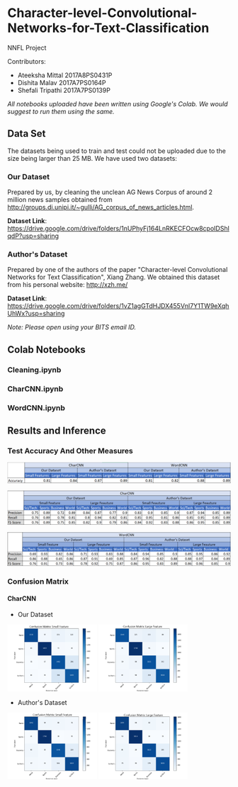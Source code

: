 # Character-level-Convolutional-Networks-for-Text-Classification
NNFL Project

Contributors: 
- Ateeksha Mittal 2017A8PS0431P
- Dishita Malav 2017A7PS0164P
- Shefali Tripathi 2017A7PS0139P

*All notebooks uploaded have been written using Google's Colab. We would suggest to run them using the same.*

## Data Set

The datasets being used to train and test could not be uploaded due to the size being larger than 25 MB.
We have used two datasets:

### Our Dataset

Prepared by us, by cleaning the unclean AG News Corpus of around 2 million news samples obtained from http://groups.di.unipi.it/~gulli/AG_corpus_of_news_articles.html. 

**Dataset Link**: https://drive.google.com/drive/folders/1nUPhyFj164LnRKECFOcw8cpoIDShlqdP?usp=sharing

### Author's Dataset

Prepared by one of the authors of the paper "Character-level Convolutional Networks for Text Classification", Xiang Zhang.
We obtained this dataset from his personal website: http://xzh.me/

**Dataset Link**: https://drive.google.com/drive/folders/1vZ1agGTdHJDX455Vnl7Y1TW9eXqhUhWx?usp=sharing

*Note: Please open using your BITS email ID.*

## Colab Notebooks

### Cleaning.ipynb
### CharCNN.ipynb
### WordCNN.ipynb

## Results and Inference
### Test Accuracy And Other Measures

![TE_ACC](Results/acc.png)

![TE_ClassRepCharCNN](Results/Class_RepCharCNN_1.png)

![TE_ClassRepWordCNN](Results/Class_RepWordCNN.png)

### Confusion Matrix
#### CharCNN
- Our Dataset
<p float = "left">
  <img src = "Results/CharCNN/cm_15epochs_ourDataset_small.png" width = "40%" height = "40%" >
  <img src = "Results/CharCNN/cm_15epochs_ourDataset_large.png" width = "40%" height = "40%" >
</p>

- Author's Dataset

<p float = "left">
  <img src = "Results/CharCNN/cm_15epochs_author_small.png" width = "40%" height = "40%" >
  <img src = "Results/CharCNN/cm_15epochs_author_large.png" width = "40%" height = "40%" >
</p>
